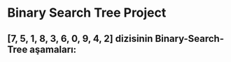 # Binary Search Tree Project

## **[7, 5, 1, 8, 3, 6, 0, 9, 4, 2]** dizisinin Binary-Search-Tree aşamaları:

